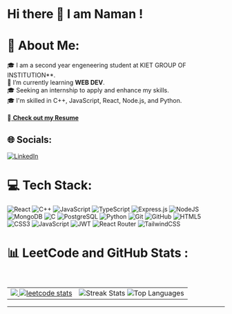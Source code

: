 # Hi there 👋 I am Naman !

# 💫 About Me:
🎓 I am a second year engeneering student at KIET GROUP OF INSTITUTION**. <br> 
🌱 I’m currently learning **WEB DEV**. <br>
🎓 Seeking an internship to apply and enhance my skills.<br>
🎓 I'm skilled in C++, JavaScript, React, Node.js, and Python.  
<br/>
📄<a href="https://drive.google.com/file/d/1TwmuC8rktai9zopPW6nHsGdHQJ900YV4/view?usp=drive_link" style="text-decoration: underline; color: inherit;" onmouseover="this.style.color='#00ffff'" onmouseout="this.style.color='inherit'"> <b>Check out my Resume</b></a>

## 🌐 Socials:
[![LinkedIn](https://img.shields.io/badge/LinkedIn-%230077B5.svg?logo=linkedin&logoColor=white)](https://www.linkedin.com/in/naman-garg-15236429a/) 

# 💻 Tech Stack:
![React](https://img.shields.io/badge/react-%2320232a.svg?style=for-the-badge&logo=react&logoColor=%2361DAFB) 
![C++](https://img.shields.io/badge/C++-00599C?style=for-the-badge&logo=c%2B%2B&logoColor=white)
![JavaScript](https://img.shields.io/badge/javascript-%23323330.svg?style=for-the-badge&logo=javascript&logoColor=%23F7DF1E)
![TypeScript](https://img.shields.io/badge/TypeScript-3178C6?style=for-the-badge&logo=typescript&logoColor=white)
![Express.js](https://img.shields.io/badge/Express.js-000000?style=for-the-badge&logo=express&logoColor=white)
![NodeJS](https://img.shields.io/badge/node.js-6DA55F?style=for-the-badge&logo=node.js&logoColor=white) ![MongoDB](https://img.shields.io/badge/MongoDB-%234ea94b.svg?style=for-the-badge&logo=mongodb&logoColor=white)
![C](https://img.shields.io/badge/C-A8B9CC?style=for-the-badge&logo=c&logoColor=white)
![PostgreSQL](https://img.shields.io/badge/PostgreSQL-316192?style=for-the-badge&logo=postgresql&logoColor=white)
![Python](https://img.shields.io/badge/Python-3776AB?style=for-the-badge&logo=python&logoColor=white)
![Git](https://img.shields.io/badge/git-%23F05033.svg?style=for-the-badge&logo=git&logoColor=white) ![GitHub](https://img.shields.io/badge/github-%23121011.svg?style=for-the-badge&logo=github&logoColor=white)  ![HTML5](https://img.shields.io/badge/html5-%23E34F26.svg?style=for-the-badge&logo=html5&logoColor=white) ![CSS3](https://img.shields.io/badge/css3-%231572B6.svg?style=for-the-badge&logo=css3&logoColor=white) ![JavaScript](https://img.shields.io/badge/javascript-%23323330.svg?style=for-the-badge&logo=javascript&logoColor=%23F7DF1E) ![JWT](https://img.shields.io/badge/JWT-black?style=for-the-badge&logo=JSON%20web%20tokens) ![React Router](https://img.shields.io/badge/React_Router-CA4245?style=for-the-badge&logo=react-router&logoColor=white)  ![TailwindCSS](https://img.shields.io/badge/tailwindcss-%2338B2AC.svg?style=for-the-badge&logo=tailwind-css&logoColor=white) 
# 📊 LeetCode and GitHub Stats :

<table>
  <tr>
    <td>
      <a href="https://leetcode.com/namangarg09810/">
        <img src="https://leetcard.jacoblin.cool/namangarg09810?theme=dark&font=source_code_pro&ext=contest" />
      <img src="https://leetcode-stats.vercel.app/api?username=namangarg09810&theme=Dark" alt="leetcode stats"/>
      </a>
    </td>
    <td>
      <img src="https://github-readme-streak-stats.herokuapp.com/?user=NamanGarg11&theme=dark&hide_border=true" alt="Streak Stats" />
    <img src="https://github-readme-stats.vercel.app/api/top-langs/?username=NamanGarg11&theme=dark&hide_border=true&layout=compact" alt="Top Languages" />
    </td>
  </tr>
</table>

---

